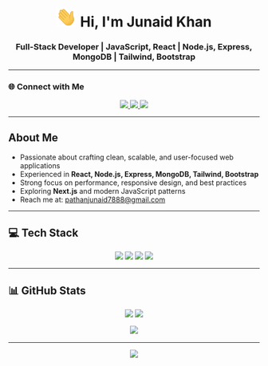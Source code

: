 <h1 align="center">
  <img src="https://raw.githubusercontent.com/ABSphreak/ABSphreak/master/gifs/Hi.gif" height="40"/>
  Hi, I'm Junaid Khan
</h1>
<h3 align="center">Full-Stack Developer | JavaScript, React | Node.js, Express, MongoDB | Tailwind, Bootstrap</h3>

---

<h3> 🌐 Connect with Me </h3>
<p align="center">
  <a href="https://www.linkedin.com/in/junaidkhan1723" target="_blank">
    <img src="https://img.shields.io/badge/LinkedIn-0A66C2?logo=linkedin&logoColor=white&style=for-the-badge" />
  </a>
  <a href="mailto:pathanjunaid7888@gmail.com">
    <img src="https://img.shields.io/badge/Email-D14836?logo=gmail&logoColor=white&style=for-the-badge" />
  </a>
  <a href="https://github.com/junaidkhan1723">
    <img src="https://img.shields.io/badge/GitHub-181717?logo=github&logoColor=white&style=for-the-badge" />
  </a>
</p>

---

 ## About Me
- Passionate about crafting clean, scalable, and user-focused web applications  
- Experienced in **React, Node.js, Express, MongoDB, Tailwind, Bootstrap**  
- Strong focus on performance, responsive design, and best practices  
- Exploring **Next.js** and modern JavaScript patterns  
- Reach me at: [pathanjunaid7888@gmail.com](mailto:pathanjunaid7888@gmail.com)  
---

## 💻 Tech Stack
<p align="center">
  <img src="https://skillicons.dev/icons?i=html,css,js,react,bootstrap,figma" />
  <img src="https://skillicons.dev/icons?i=nodejs,express,mongodb" />
  <img src="https://skillicons.dev/icons?i=git,github,vscode,postman,ai" />
  <img src="https://img.shields.io/badge/Notepad++-1B6AC6?style=for-the-badge&logo=notepadplusplus&logoColor=white" />
</p>

---

## 📊 GitHub Stats
<p align="center">
  <img src="https://github-readme-stats.vercel.app/api?username=junaidkhan1723&show_icons=true&theme=radical&hide_border=true" height="180"/>
 <img src="https://github-readme-streak-stats-eight.vercel.app?user=junaidkhan1723&theme=radical&hide_border=true" height="180"/>
</p>

<p align="center">
  <img src="https://github-readme-stats.vercel.app/api/top-langs/?username=junaidkhan1723&langs_count=8&theme=radical&layout=compact&hide_border=true" height="130"/>
</p>

---

<p align="center">
  <img src="https://capsule-render.vercel.app/api?type=waving&color=0:91EAE4,100:7F7FD5&height=120&section=footer"/>
</p>
